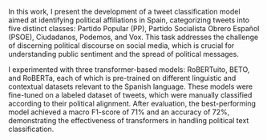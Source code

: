 In this work, I present the development of a tweet classification model aimed at identifying political affiliations in Spain, categorizing tweets into five distinct classes: Partido Popular (PP), Partido Socialista Obrero Español (PSOE), Ciudadanos, Podemos, and Vox. This task addresses the challenge of discerning political discourse on social media, which is crucial for understanding public sentiment and the spread of political messages.

I experimented with three transformer-based models: RoBERTuito, BETO, and RoBERTa, each of which is pre-trained on different linguistic and contextual datasets relevant to the Spanish language. These models were fine-tuned on a labeled dataset of tweets, which were manually classified according to their political alignment. After evaluation, the best-performing model achieved a macro F1-score of 71% and an accuracy of 72%, demonstrating the effectiveness of transformers in handling political text classification.
